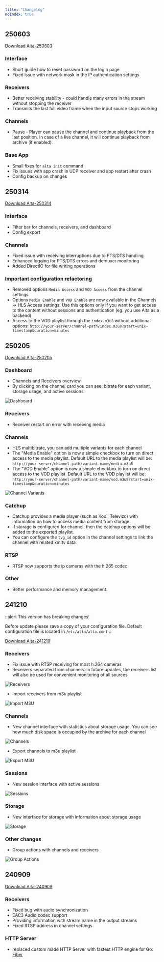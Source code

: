 ```yaml
---
title: "Changelog"
noindex: true
---
```


## 250603

[Download Alta-250603](https://cdn.cesbo.com/alta/builds/alta-250603)

### Interface

- Short guide how to reset password on the login page
- Fixed issue with network mask in the IP authentication settings

### Receivers

- Better receiving stability - could handle many errors in the stream without stopping the receiver
- Transmits the last full video frame when the input source stops working

### Channels

- Pause - Player can pause the channel and continue playback from the last position. In case of a live channel, it will continue playback from archive (if enabled).

### Base App

- Small fixes for `alta init` command
- Fix issues with app crash in UDP receiver and app restart after crash
- Config backup on changes

## 250314

[Download Alta-250314](https://cdn.cesbo.com/alta/builds/alta-250314)

### Interface

- Filter bar for channels, receivers, and dashboard
- Config export

### Channels

- Fixed issue with receiving interruptions due to PTS/DTS handling
- Enhanced logging for PTS/DTS errors and demuxer monitoring
- Added DirectIO for file writing operations

### Important configuration refactoring

- Removed options `Media Access` and `VOD Access` from the channel settings
- Options `Media Enable` and `VOD Enable` are now available in the Channels -> HLS Access settings. Use this options only if you want to get access to the content without sessions and authentication (eg. you use Alta as a backend)
- Access to the VOD playlist through the `index.m3u8` without additional options: `http://your-server/channel-path/index.m3u8?start=unix-timestamp&duration=minutes`

## 250205

[Download Alta-250205](https://cdn.cesbo.com/alta/builds/alta-250205)

### Dashboard

- Channels and Receivers overview
- By clicking on the channel card you can see: bitrate for each variant, storage usage, and active sessions

![Dashboard](https://cdn.cesbo.com/help/alta/admin-guide/changelog/250205_ui_dashboard.png)

### Receivers

- Receiver restart on error with receiving media

### Channels

- HLS multibitrate, you can add multiple variants for each channel
- The "Media Enable" option is now a simple checkbox to turn on direct access to the media playlist. Default URL to the media playlist will be: `http://your-server/channel-path/variant-name/media.m3u8`
- The "VOD Enable" option is now a simple checkbox to turn on direct access to the VOD playlist. Default URL to the VOD playlist will be: `http://your-server/channel-path/variant-name/vod.m3u8?start=unix-timestamp&duration=minutes`

![Channel Variants](https://cdn.cesbo.com/help/alta/admin-guide/changelog/250205_ui_variants.png)

### Catchup

- Catchup provides a media player (such as Kodi, Televizo) with information on how to access media content from storage.
- If storage is configured for channel, then the catchup options will be added to the exported playlist.
- You can configure the `tvg_id` option in the channel settings to link the channel with related xmltv data.

### RTSP

- RTSP now supports the ip cameras with the h.265 codec

### Other

- Better performance and memory management.

## 241210

::alert
This version has breaking changes!

Before update please save a copy of your configuration file.
Default configuration file is located in `/etc/alta/alta.conf`
::

[Download Alta-241210](https://cdn.cesbo.com/alta/builds/alta-241210)

### Receivers

- Fix issue with RTSP receiving for most h.264 cameras
- Receivers separated from channels. In future updates, the receivers list will also be used for convenient monitoring of all sources

![Receivers](https://cdn.cesbo.com/help/alta/admin-guide/changelog/ui_ott_receiverlist.png)

- Import receivers from m3u playlist

![Import M3U](https://cdn.cesbo.com/help/alta/admin-guide/changelog/ui_import_m3u.png)

### Channels

- New channel interface with statistics about storage usage. You can see how much disk space is occupied by the archive for each channel

![Channels](https://cesbo.b-cdn.net/help/alta/admin-guide/changelog/ui_ott_channellist.png)

- Export channels to m3u playlist

![Export M3U](https://cdn.cesbo.com/help/alta/admin-guide/changelog/ui_export_m3u.png)

### Sessions

- New session interface with active sessions

![Sessions](https://cdn.cesbo.com/help/alta/admin-guide/changelog/ui_ott_sessions.png)

### Storage

- New interface for storage with information about storage usage

![Storage](https://cdn.cesbo.com/help/alta/admin-guide/changelog/ui_ott_storagelist.png)

### Other changes

- Group actions with channels and receivers

![Group Actions](https://cdn.cesbo.com/help/alta/admin-guide/changelog/ui_group_action.png)

## 240909

[Download Alta-240909](https://cdn.cesbo.com/alta/builds/alta-240909)

### Receivers

- Fixed bug with audio synchronization
- EAC3 Audio codec support
- Providing information with stream name in the output streams
- Fixed RTSP address in channel settings

### HTTP Server

- replaced custom made HTTP Server with fastest HTTP engine for Go: [Fiber](https://gofiber.io/)
